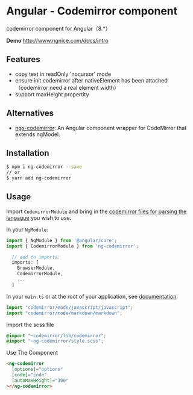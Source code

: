 # Angular - Codemirror component

codemirror component for Angular（8.\*）

**Demo** http://www.ngnice.com/docs/intro

## Features

- copy text in readOnly 'nocursor' mode
- ensure init codemirror after nativeElement has been attached （codemirror need a real element width）
- support maxHeight propertity

## Alternatives

- [ngx-codemirror](https://github.com/TypeCtrl/ngx-codemirror): An Angular component wrapper for CodeMirror that extends ngModel.

## Installation

```bash
$ npm i ng-codemirror --save
// or
$ yarn add ng-codemirror
```

## Usage

Import `CodemirrorModule` and bring in the [codemirror files for parsing the langague](https://codemirror.net/mode/index.html) you wish to use.

In your `NgModule`:

```ts
import { NgModule } from '@angular/core';
import { CodemirrorModule } from 'ng-codemirror';

  // add to imports:
  imports: [
    BrowserModule,
    CodemirrorModule,
    ...
  ]
```

In your `main.ts` or at the root of your application, see [documentation](https://codemirror.net/mode/index.html):

```ts
import "codemirror/mode/javascript/javascript";
import "codemirror/mode/markdown/markdown";
```

Import the scss file

```scss
@import "~codemirror/lib/codemirror";
@import "~ng-codemirror/style.scss";
```

Use The Component

```html
<ng-codemirror
  [options]="options"
  [code]="code"
  [autoMaxHeight]="300"
></ng-codemirror>
```
